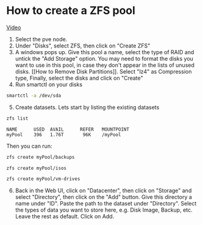 # How to create a ZFS pool

[Video](https://www.youtube.com/watch?v=oSD-VoloQag&t=915s)

1. Select the pve node.
2. Under "Disks", select ZFS, then click on "Create ZFS"
3. A windows pops up. Give this pool a name, select the type of RAID and untick the "Add Storage" option. You may need to format the disks you want to use in this pool, in case they don't appear in the lists of unused disks. [[How to Remove Disk Partitions]]. Select "lz4" as Compression type, Finally, select the disks and click on "Create"
4. Run smartctl on your disks
```bash
smartctl -a /dev/sda
```

5. Create datasets. Lets start by listing the existing datasets 
```bash
zfs list
```
```
NAME      USED  AVAIL      REFER   MOUNTPOINT
myPool    396   1.76T       96K    /myPool
```
Then you can run:
```bash
zfs create myPool/backups
```

```bash
zfs create myPool/isos
```

```bash
zfs create myPool/vm-drives
```

6. Back in the Web UI, click on "Datacenter", then click on "Storage" and select "Directory", then click on the "Add" button. Give this directory a name under "ID". Paste the path to the dataset under "Directory". Select the types of data you want to store here, e.g. Disk Image, Backup, etc. Leave the rest as default. Click on Add.